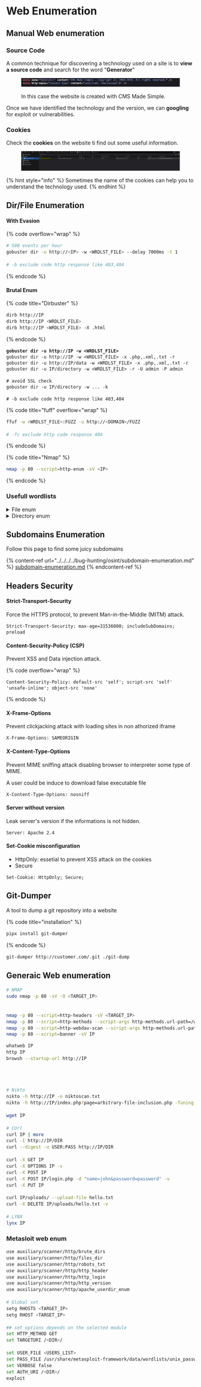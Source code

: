 # Web Enumeration

## Manual Web enumeration

### Source Code

A common technique for discovering a technology used on a site is to **view a source code** and search for the word "**Generator**"

<figure><img src="../../../../.gitbook/assets/image (140).png" alt=""><figcaption><p>In this case the website is created with CMS Made Simple.</p></figcaption></figure>

Once we have identified the technology and the version, we can **googling** for exploit or vulnerabilities.

### Cookies

Check the **cookies** on the website ti find out some useful information.

<figure><img src="../../../../.gitbook/assets/image (141).png" alt=""><figcaption></figcaption></figure>

{% hint style="info" %}
Sometimes the name of the cookies can help you to understand the technology used.
{% endhint %}





## Dir/File Enumeration

#### With Evasion

{% code overflow="wrap" %}
```bash
# 500 events per hour
gobuster dir -u http://<IP> -w <WRDLST_FILE> --delay 7000ms -t 1

# -b exclude code http response like 403,404
```
{% endcode %}

#### Brutal Enum

{% code title="Dirbuster" %}
```bash
dirb http://IP
dirb http://IP <WRDLST_FILE>
dirb http://IP <WRDLST_FILE> -X .html
```
{% endcode %}

<pre class="language-bash" data-title="Gobuster"><code class="lang-bash"><strong>gobuster dir -u http://IP -w &#x3C;WRDLST_FILE> 
</strong>gobuster dir -u http://IP -w &#x3C;WRDLST_FILE> -x .php,.xml,.txt -r
gobuster dir -u http://IP/data -w &#x3C;WRDLST_FILE> -x .php,.xml,.txt -r
gobuster dir -u IP/directory -w &#x3C;WRDLST_FILE> -r -U admin -P admin

# avoid SSL check
gobuster dir -u IP/directory -w ... -k

# -b exclude code http response like 403,404
</code></pre>

{% code title="fuff" overflow="wrap" %}
```bash
ffuf -w <WRDLST_FILE>:FUZZ -u http://<DOMAIN>/FUZZ 

# -fc exclude http code response 404
```
{% endcode %}

{% code title="Nmap" %}
```bash
nmap -p 80 --script=http-enum -sV <IP>
```
{% endcode %}

### Usefull wordlists

<details>

<summary>File enum</summary>

```
/usr/share/wordlists/SecLists/Discovery/Web-Content/raft-large-files.txt
/usr/share/wordlists/SecLists/raft-large-files.txt
/usr/share/wordlists/dirb/common.txt
/usr/share/wordlists/SecLists/Discovery/Web-Content/versioning_metafiles.txt
```

</details>

<details>

<summary>Directory enum</summary>

```
/usr/share/wordlists/SecLists/Discovery/Web-Content/directory-list-2.3-big.txt
/usr/share/wordlists/dirb/common.txt
/usr/share/wordlists/dirb/big.txt
/usr/share/wordlists/dirbuster/directory-list-2.3-medium.txt
```

</details>

## Subdomains Enumeration

Follow this page to find some juicy subdomains

{% content-ref url="../../../../bug-hunting/osint/subdomain-enumeration.md" %}
[subdomain-enumeration.md](../../../../bug-hunting/osint/subdomain-enumeration.md)
{% endcontent-ref %}

## Headers Security

#### Strict-Transport-Security

Force the HTTPS protocol, to prevent Man-in-the-Middle (MITM) attack.

```
Strict-Transport-Security: max-age=31536000; includeSubDomains; preload
```

#### Content-Security-Policy (CSP)

Prevent XSS and Data injection attack.&#x20;

{% code overflow="wrap" %}
```
Content-Security-Policy: default-src 'self'; script-src 'self' 'unsafe-inline'; object-src 'none'
```
{% endcode %}

#### X-Frame-Options

Prevent clickjacking attack with loading sites in non athorized iframe

```
X-Frame-Options: SAMEORIGIN
```

#### X-Content-Type-Options

Prevent MIME sniffing attack disabling browser to interpreter some type of MIME.

A user could be induce to download false executable file

```
X-Content-Type-Options: nosniff
```

#### Server without version

Leak server's version if the informations is not hidden.

```
Server: Apache 2.4
```

#### Set-Cookie misconfiguration

* HttpOnly: essetial to prevent XSS attack on the cookies
* Secure

```
Set-Cookie: HttpOnly; Secure;
```



## Git-Dumper

A tool to dump a git repository into a website

{% code title="installation" %}
```bash
pipx install git-dumper
```
{% endcode %}

```bash
git-dumper http://customer.com/.git ./git-dump
```



## Generaic Web enumeration

```bash
# NMAP
sudo nmap -p 80 -sV -O <TARGET_IP>


nmap -p 80 --script=http-headers -sV <TARGET_IP>
nmap -p 80 --script=http-methods --script-args http-methods.url-path=/webdav/ <TARGET_IP>
nmap -p 80 --script=http-webdav-scan --script-args http-methods.url-path=/webdav/ <TARGET_IP>
nmap -p 80 --script=banner -sV IP
```

```bash
whatweb IP
http IP
browsh --startup-url http://IP




# Nikto
nikto -h http://IP -o niktoscan.txt
nikto -h http://IP/index.php?page=arbitrary-file-inclusion.php -Tuning 5 -o nikto.html -Format htm

wget IP

# CUrl
curl IP | more
curl -I http://IP/DIR
curl --digest -u USER:PASS http://IP/DIR

curl -X GET IP
curl -X OPTIONS IP -v
curl -X POST IP
curl -X POST IP/login.php -d "name=john&password=password" -v
curl -X PUT IP

curl IP/uploads/ --upload-file hello.txt
curl -X DELETE IP/uploads/hello.txt -v

# LYNX
lynx IP
```

### Metasloit web enum

```bash
use auxiliary/scanner/http/brute_dirs
use auxiliary/scanner/http/files_dir
use auxiliary/scanner/http/robots_txt
use auxiliary/scanner/http/http_header
use auxiliary/scanner/http/http_login
use auxiliary/scanner/http/http_version
use auxiliary/scanner/http/apache_userdir_enum

# Global set
setg RHOSTS <TARGET_IP>
setg RHOST <TARGET_IP>

## set options depends on the selected module
set HTTP_METHOD GET
set TARGETURI /<DIR>/

set USER_FILE <USERS_LIST>
set PASS_FILE /usr/share/metasploit-framework/data/wordlists/unix_passwords.txt
set VERBOSE false
set AUTH_URI /<DIR>/
exploit
```

